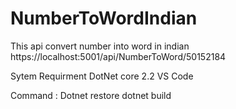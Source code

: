 # NumberToWordIndian
This api convert number into word in indian
https://localhost:5001/api/NumberToWord/50152184

Sytem Requirment
DotNet core 2.2
VS Code 

Command : Dotnet restore 
dotnet build 
